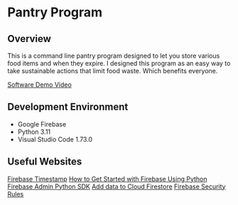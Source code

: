 # Pantry Program

## Overview
This is a command line pantry program designed to let you store various food items and when they expire. I designed this program as an easy way to take sustainable actions that 
limit food waste. Which benefits everyone. 

[Software Demo Video](https://www.youtube.com/watch?v=m18mnMZoLJo)

## Development Environment

* Google Firebase
* Python 3.11
* Visual Studio Code 1.73.0





## Useful Websites
[Firebase Timestamp](https://firebase.google.com/docs/reference/android/com/google/firebase/Timestamp)
[How to Get Started with Firebase Using Python](https://www.freecodecamp.org/news/how-to-get-started-with-firebase-using-python/)
[Firebase Admin Python SDK](https://firebase.google.com/docs/reference/admin/python)
[Add data to Cloud Firestore](https://firebase.google.com/docs/firestore/manage-data/add-data)
[Firebase Security Rules](https://firebase.google.com/docs/rules/manage-deploy)

